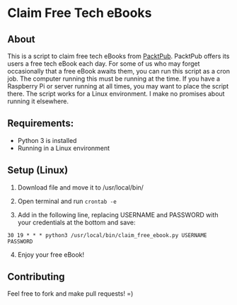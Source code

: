 # Claim Free Tech eBooks

## About

This is a script to claim free tech eBooks from [PacktPub](https://www.packtpub.com/). PacktPub offers its users a free tech eBook each day. For some of us who may forget occasionally that a free eBook awaits them, you can run this script as a cron job. The computer running this must be running at the time. If you have a Raspberry Pi or server running at all times, you may want to place the script there. The script works for a Linux environment. I make no promises about running it elsewhere.

## Requirements:

- Python 3 is installed
- Running in a Linux environment

## Setup (Linux)

1) Download file and move it to /usr/local/bin/

2) Open terminal and run `crontab -e`

3) Add in the following line, replacing USERNAME and PASSWORD with your credentials at the bottom and save:

`30 19 * * * python3 /usr/local/bin/claim_free_ebook.py USERNAME PASSWORD`

4) Enjoy your free eBook!

## Contributing

Feel free to fork and make pull requests! =)
